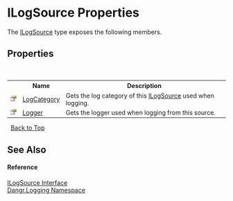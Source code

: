 # ILogSource Properties
 

The <a href="T_Dangr_Logging_ILogSource">ILogSource</a> type exposes the following members.


## Properties
&nbsp;<table><tr><th></th><th>Name</th><th>Description</th></tr><tr><td>![Public property](media/pubproperty.gif "Public property")</td><td><a href="P_Dangr_Logging_ILogSource_LogCategory">LogCategory</a></td><td>
Gets the log category of this <a href="T_Dangr_Logging_ILogSource">ILogSource</a> used when logging.</td></tr><tr><td>![Public property](media/pubproperty.gif "Public property")</td><td><a href="P_Dangr_Logging_ILogSource_Logger">Logger</a></td><td>
Gets the logger used when logging from this source.</td></tr></table>&nbsp;
<a href="#ilogsource-properties">Back to Top</a>

## See Also


#### Reference
<a href="T_Dangr_Logging_ILogSource">ILogSource Interface</a><br /><a href="N_Dangr_Logging">Dangr.Logging Namespace</a><br />